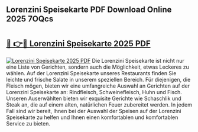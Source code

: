 ## Lorenzini Speisekarte PDF Download Online 2025 7OQcs

# <h2><a href="http://gc7azf.nevu.top/?p=Lorenzini+Speisekarte">🔗 👉🔴 Lorenzini Speisekarte 2025 PDF</a></h2>

[![Lorenzini Speisekarte 2025 PDF](https://i.imgur.com/dBaPXMq.png)](http://gc7azf.nevu.top/?p=Lorenzini+Speisekarte)
Die Lorenzini Speisekarte ist nicht nur eine Liste von Gerichten, sondern auch die Möglichkeit, etwas Leckeres zu wählen. Auf der Lorenzini Speisekarte unseres Restaurants finden Sie leichte und frische Salate in unserem speziellen Bereich. Für diejenigen, die Fleisch mögen, bieten wir eine umfangreiche Auswahl an Gerichten auf der Lorenzini Speisekarte an: Rindfleisch, Schweinefleisch, Huhn und Fisch. Unseren Auserwählten bieten wir exquisite Gerichte wie Schaschlik und Steak an, die auf einem alten, natürlichen Feuer zubereitet werden. In jedem Fall sind wir bereit, Ihnen bei der Auswahl der Speisen auf der Lorenzini Speisekarte zu helfen und Ihnen einen komfortablen und komfortablen Service zu bieten.
